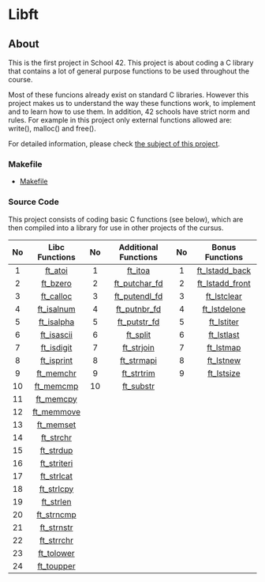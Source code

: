 # Libft
## About
This is the first project in School 42. This project is about coding a C library that contains a lot of general purpose functions to be used throughout the course.

Most of these funcions already exist on standard C libraries. However this project makes us to understand the way these functions work, to implement and to learn how to use them. In addition, 42 schools have strict norm and rules. For example in this project only external functions allowed are: write(), malloc() and free().

For detailed information, please check [the subject of this project][1].

### Makefile
- [Makefile](https://github.com/BurcuBulakBozkurt/libft_42/blob/main/Makefile)

### Source Code

This project consists of coding basic C functions (see below), which are then compiled into a library for use in other projects of the cursus.

| No | Libc Functions                                                                    | No| Additional Functions                                                                    |No | Bonus Functions                                                                           |
|:--:|:-------------:                                                                    |:-:| :----------------:                                                                      |:-:| :-------:                                                                                 |
| 1  | [ft_atoi](https://github.com/BurcuBulakBozkurt/libft_42/blob/main/ft_atoi.c)      |1  | [ft_itoa](https://github.com/BurcuBulakBozkurt/libft_42/blob/main/ft_itoa.c)            | 1|[ft_lstadd_back](https://github.com/BurcuBulakBozkurt/libft_42/blob/main/ft_lstadd_back.c)  |
| 2  | [ft_bzero](https://github.com/BurcuBulakBozkurt/libft_42/blob/main/ft_bzero.c)    |2  | [ft_putchar_fd](https://github.com/BurcuBulakBozkurt/libft_42/blob/main/ft_putchar_fd.c)| 2|[ft_lstadd_front](https://github.com/BurcuBulakBozkurt/libft_42/blob/main/ft_lstadd_front.c)|
| 3  | [ft_calloc](https://github.com/BurcuBulakBozkurt/libft_42/blob/main/ft_calloc.c)  |3  | [ft_putendl_fd](https://github.com/BurcuBulakBozkurt/libft_42/blob/main/ft_putendl_fd.c)| 3|[ft_lstclear](https://github.com/BurcuBulakBozkurt/libft_42/blob/main/ft_lstclear.c)        |
| 4  | [ft_isalnum](https://github.com/BurcuBulakBozkurt/libft_42/blob/main/ft_isalnum.c)|4  | [ft_putnbr_fd](https://github.com/BurcuBulakBozkurt/libft_42/blob/main/ft_putnbr_fd.c)  | 4|[ft_lstdelone](https://github.com/BurcuBulakBozkurt/libft_42/blob/main/ft_lstdelone.c)      |
| 5  |[ft_isalpha](https://github.com/BurcuBulakBozkurt/libft_42/blob/main/ft_isalpha.c) |5  | [ft_putstr_fd](https://github.com/BurcuBulakBozkurt/libft_42/blob/main/ft_putstr_fd.c)  | 5|[ft_lstiter](https://github.com/BurcuBulakBozkurt/libft_42/blob/main/ft_lstiter.c)       |
| 6  | [ft_isascii](https://github.com/BurcuBulakBozkurt/libft_42/blob/main/ft_isascii.c)|6  | [ft_split](https://github.com/BurcuBulakBozkurt/libft_42/blob/main/ft_split.c)          | 6|[ft_lstlast](https://github.com/BurcuBulakBozkurt/libft_42/blob/main/ft_lstlast.c)       |
| 7  |[ft_isdigit](https://github.com/BurcuBulakBozkurt/libft_42/blob/main/ft_isdigit.c) |7  | [ft_strjoin](https://github.com/BurcuBulakBozkurt/libft_42/blob/main/ft_strjoin.c)      | 7|[ft_lstmap](https://github.com/BurcuBulakBozkurt/libft_42/blob/main/ft_lstmap.c)         |
| 8  |[ft_isprint](https://github.com/BurcuBulakBozkurt/libft_42/blob/main/ft_isprint.c) |8  | [ft_strmapi](https://github.com/BurcuBulakBozkurt/libft_42/blob/main/ft_strmapi.c)      | 8|[ft_lstnew](https://github.com/BurcuBulakBozkurt/libft_42/blob/main/ft_lstnew.c)         |
| 9  |[ft_memchr](https://github.com/BurcuBulakBozkurt/libft_42/blob/main/ft_memchr.c)   |9  | [ft_strtrim](https://github.com/BurcuBulakBozkurt/libft_42/blob/main/ft_strtrim.c)      | 9|[ft_lstsize](https://github.com/BurcuBulakBozkurt/libft_42/blob/main/ft_lstsize.c)       |    
|10 |[ft_memcmp](https://github.com/BurcuBulakBozkurt/libft_42/blob/main/ft_memcmp.c)    |10 | [ft_substr](https://github.com/BurcuBulakBozkurt/libft_42/blob/main/ft_substr.c)        |  |                                                                                         |
|11 |[ft_memcpy](https://github.com/BurcuBulakBozkurt/libft_42/blob/main/ft_memcpy.c)    |   |                                                                                         |  |                                                                                         |
|12 | [ft_memmove](https://github.com/BurcuBulakBozkurt/libft_42/blob/main/ft_memmove.c) |   |                                                                                         |  |                                                                                         |
|13 |[ft_memset](https://github.com/BurcuBulakBozkurt/libft_42/blob/main/ft_memset.c)    |   |                                                                                         |  |                                                                                         |
|14 |[ft_strchr](https://github.com/BurcuBulakBozkurt/libft_42/blob/main/ft_strchr.c)    |   |                                                                                         |  |                                                                                         |
|15 |[ft_strdup](https://github.com/BurcuBulakBozkurt/libft_42/blob/main/ft_strdup.c)    |   |                                                                                         |  |                                                                                         |
|16 |[ft_striteri](https://github.com/BurcuBulakBozkurt/libft_42/blob/main/ft_striteri.c)|   |                                                                                         |  |                                                                                         |
|17 |[ft_strlcat](https://github.com/BurcuBulakBozkurt/libft_42/blob/main/ft_strlcat.c)  |   |                                                                                         |  |                                                                                         |
|18 |[ft_strlcpy](https://github.com/BurcuBulakBozkurt/libft_42/blob/main/ft_strlcpy.c)  |   |                                                                                         |  |                                                                                         |
|19 |[ft_strlen](https://github.com/BurcuBulakBozkurt/libft_42/blob/main/ft_strlen.c)    |   |                                                                                         |  |                                                                                         |
|20 |[ft_strncmp](https://github.com/BurcuBulakBozkurt/libft_42/blob/main/ft_strncmp.c)  |   |                                                                                         |  |                                                                                         |
|21 |[ft_strnstr](https://github.com/BurcuBulakBozkurt/libft_42/blob/main/ft_strnstr.c)  |   |                                                                                         |  |                                                                                         |
|22 |[ft_strrchr](https://github.com/BurcuBulakBozkurt/libft_42/blob/main/ft_strrchr.c)  |   |                                                                                         |  |                                                                                         |
|23 |[ft_tolower](https://github.com/BurcuBulakBozkurt/libft_42/blob/main/ft_tolower.c)  |   |                                                                                         |  |                                                                                         |
|24 |[ft_toupper](https://github.com/BurcuBulakBozkurt/libft_42/blob/main/ft_toupper.c)  |   |                                                                                         |  |                                                                                         |

[1]: https://github.com/BurcuBulakBozkurt/libft_42/blob/main/Libft_subject.pdf
